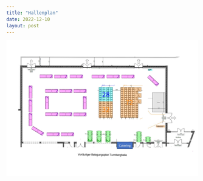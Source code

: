 ```yaml
---
title: "Hallenplan"
date: 2022-12-10
layout: post
---
```

<img src="assets/imgs/hallenplan_2.jpg" alt="Hallenplan" width="800"/>
